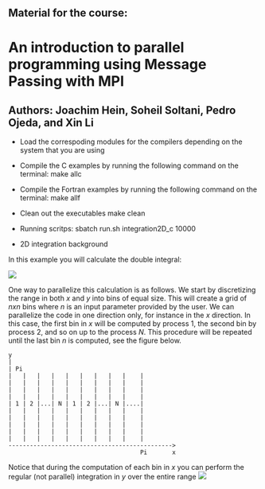 ## Material for the course:
# An introduction to parallel programming using Message Passing with MPI
## Authors: Joachim Hein, Soheil Soltani, Pedro Ojeda, and Xin Li


* Load the correspoding modules for the compilers depending on the
system that you are using

* Compile the C examples by running the following command on the
terminal:
    make allc 

* Compile the Fortran examples by running the following command on the
terminal:
    make allf

* Clean out the executables
    make clean

* Running scritps:
    sbatch run.sh integration2D_c 10000

* 2D integration background

In this example you will calculate the double integral:

<img src="https://render.githubusercontent.com/render/math?math=\int_{0}^{\pi}\int_{0}^{\pi} \sin(x %2B y) dx dy">

One way to parallelize this calculation is as follows. We start by discretizing the 
range in both *x* and *y* into bins of equal size. This will create a grid of *nxn* bins 
where *n* is an input parameter provided by the user. We can parallelize the code in one
direction only, for instance in the *x* direction. In this case, the first bin in *x* will
be computed by process 1, the second bin by process 2, and so on up to the process *N*.
This procedure will be repeated until the last bin *n* is computed, see the figure below.

```
y
|
| Pi
|   |   |   |   |   |   |   |   |    | 
|   |   |   |   |   |   |   |   |    | 
|   |   |   |   |   |   |   |   |    | 
|   |   |   |   |   |   |   |   |    | 
| 1 | 2 |...| N | 1 | 2 |...| N |....|  
|   |   |   |   |   |   |   |   |    | 
|   |   |   |   |   |   |   |   |    | 
|   |   |   |   |   |   |   |   |    | 
|   |   |   |   |   |   |   |   |    | 
|   |   |   |   |   |   |   |   |    | 
---------------------------------------------->
                                     Pi       x
```

Notice that during the computation of each bin in *x* you can perform the regular
(not parallel) integration in *y* over the entire range 
<img src="https://render.githubusercontent.com/render/math?math=0<y<\pi">




